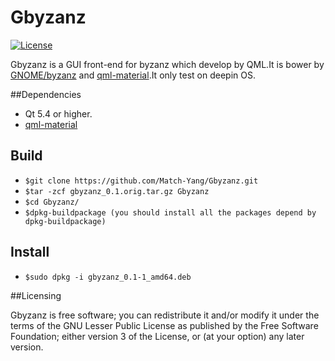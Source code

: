 # Gbyzanz

[![License](https://img.shields.io/badge/license-GPLv3%2B-blue.svg)](http://www.gnu.org/licenses/gpl.html)

Gbyzanz is a GUI front-end for byzanz which develop by QML.It is bower by [GNOME/byzanz](https://github.com/GNOME/byzanz) and [qml-material](https://github.com/papyros/qml-material).It only test on deepin OS.

##Dependencies

- Qt 5.4 or higher.
- [qml-material](https://github.com/papyros/qml-material)

## Build

- `$git clone https://github.com/Match-Yang/Gbyzanz.git`
- `$tar -zcf gbyzanz_0.1.orig.tar.gz Gbyzanz`
- `$cd Gbyzanz/`
- `$dpkg-buildpackage (you should install all the packages depend by dpkg-buildpackage)`

## Install
- `$sudo dpkg -i gbyzanz_0.1-1_amd64.deb`

##Licensing

Gbyzanz is free software; you can redistribute it and/or modify it under the terms of the GNU Lesser Public License as published by the Free Software Foundation; either version 3 of the License, or (at your option) any later version.